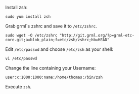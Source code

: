 Install zsh:

    sudo yum install zsh

Grab grml`s zshrc and save it to ``/etc/zshrc``.

    sudo wget -O /etc/zshrc "http://git.grml.org/?p=grml-etc-core.git;a=blob_plain;f=etc/zsh/zshrc;hb=HEAD"

Edit ``/etc/passwd`` and choose ``/etc/zsh`` as your shell:

    vi /etc/passwd

Change the line containing your Username:

    user:x:1000:1000:name:/home/thomas:/bin/zsh

Execute ``zsh``.
